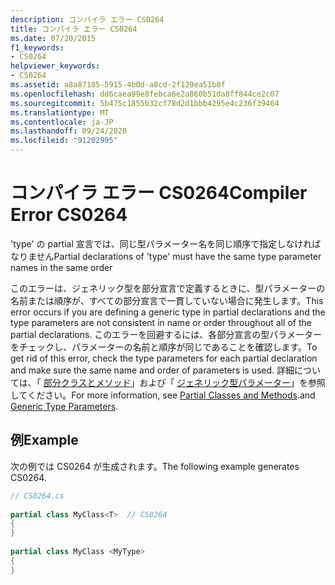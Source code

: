 ```yaml
---
description: コンパイラ エラー CS0264
title: コンパイラ エラー CS0264
ms.date: 07/20/2015
f1_keywords:
- CS0264
helpviewer_keywords:
- CS0264
ms.assetid: a8a87185-5915-4b0d-a8cd-2f129ea51b8f
ms.openlocfilehash: dd6caea99e8febca6e2a860b51da8ff844ce2c07
ms.sourcegitcommit: 5b475c1855b32cf78d2d1bbb4295e4c236f39464
ms.translationtype: MT
ms.contentlocale: ja-JP
ms.lasthandoff: 09/24/2020
ms.locfileid: "91202995"
---
```

# <a name="compiler-error-cs0264"></a><span data-ttu-id="059bd-103">コンパイラ エラー CS0264</span><span class="sxs-lookup"><span data-stu-id="059bd-103">Compiler Error CS0264</span></span>

<span data-ttu-id="059bd-104">'type' の partial 宣言では、同じ型パラメーター名を同じ順序で指定しなければなりません</span><span class="sxs-lookup"><span data-stu-id="059bd-104">Partial declarations of 'type' must have the same type parameter names in the same order</span></span>  
  
 <span data-ttu-id="059bd-105">このエラーは、ジェネリック型を部分宣言で定義するときに、型パラメーターの名前または順序が、すべての部分宣言で一貫していない場合に発生します。</span><span class="sxs-lookup"><span data-stu-id="059bd-105">This error occurs if you are defining a generic type in partial declarations and the type parameters are not consistent in name or order throughout all of the partial declarations.</span></span> <span data-ttu-id="059bd-106">このエラーを回避するには、各部分宣言の型パラメーターをチェックし、パラメーターの名前と順序が同じであることを確認します。</span><span class="sxs-lookup"><span data-stu-id="059bd-106">To get rid of this error, check the type parameters for each partial declaration and make sure the same name and order of parameters is used.</span></span> <span data-ttu-id="059bd-107">詳細については、「 [部分クラスとメソッド](../programming-guide/classes-and-structs/partial-classes-and-methods.md)」および「 [ジェネリック型パラメーター](../programming-guide/generics/generic-type-parameters.md)」を参照してください。</span><span class="sxs-lookup"><span data-stu-id="059bd-107">For more information, see [Partial Classes and Methods](../programming-guide/classes-and-structs/partial-classes-and-methods.md).and [Generic Type Parameters](../programming-guide/generics/generic-type-parameters.md).</span></span>  
  
## <a name="example"></a><span data-ttu-id="059bd-108">例</span><span class="sxs-lookup"><span data-stu-id="059bd-108">Example</span></span>  

 <span data-ttu-id="059bd-109">次の例では CS0264 が生成されます。</span><span class="sxs-lookup"><span data-stu-id="059bd-109">The following example generates CS0264.</span></span>  
  
```csharp  
// CS0264.cs  
  
partial class MyClass<T>  // CS0264  
{  
}  
  
partial class MyClass <MyType>  
{  
}  
```
